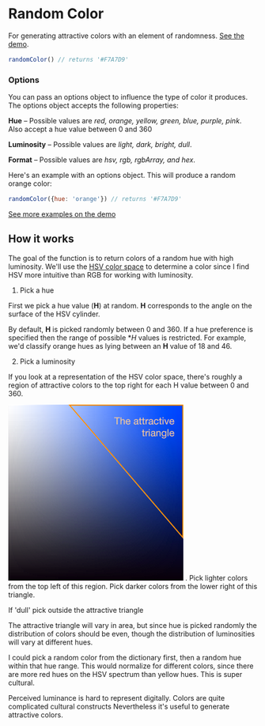 # Random Color

For generating attractive colors with an element of randomness. [See the demo](https://rawgithub.com/davidmerfield/Random-Color/master/demo/index.html).

```javascript
randomColor() // returns '#F7A7D9'
```

### Options

You can pass an options object to influence the type of color it produces. The options object accepts the following properties:

**Hue** – Possible values are *red, orange, yellow, green, blue, purple, pink*. Also accept a hue value between 0 and 360

**Luminosity** – Possible values are *light, dark, bright, dull*.

**Format** – Possible values are *hsv, rgb, rgbArray, and hex*.
      
Here's an example with an options object. This will produce a random orange color:

```javascript
randomColor({hue: 'orange'}) // returns '#F7A7D9'
```

[See more examples on the demo](https://rawgithub.com/davidmerfield/Random-Color/master/demo/index.html)

## How it works

The goal of the function is to return colors of a random hue with high luminosity. We'll use the [HSV color space](http://en.wikipedia.org/wiki/HSL_and_HSV) to determine a color since I find HSV more intuitive than RGB for working with luminosity.

1. Pick a hue

First we pick a hue value (**H**) at random. **H** corresponds to the angle on the surface of the HSV cylinder. 

By default, **H** is picked randomly between 0 and 360. If a hue preference is specified then the range of possible **H* values is restricted. For example, we'd classify orange hues as lying between an **H** value of 18 and 46.

2. Pick a luminosity

If you look at a representation of the HSV color space, there's roughly a region of attractive colors to the top right for each H value between 0 and 360. 

![Attractive triangle](/demo/attractive_triangle.png "Attractive triangle")
. Pick lighter colors from the top left of this region. Pick darker colors from the lower right of this triangle.

If 'dull' pick outside the attractive triangle

The attractive triangle will vary in area, but since hue is picked randomly the distribution of colors should be even, though the distribution of luminosities will vary at different hues.

I could pick a random color from the dictionary first, then a random hue within that hue range.
This would normalize for different colors, since there are more red hues on the HSV spectrum than yellow hues. This is super cultural.

Perceived luminance is hard to represent digitally. Colors are quite complicated cultural constructs Nevertheless it's useful to generate attractive colors.
